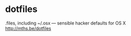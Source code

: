 dotfiles
========

.files, including ~/.osx — sensible hacker defaults for OS X  http://mths.be/dotfiles
